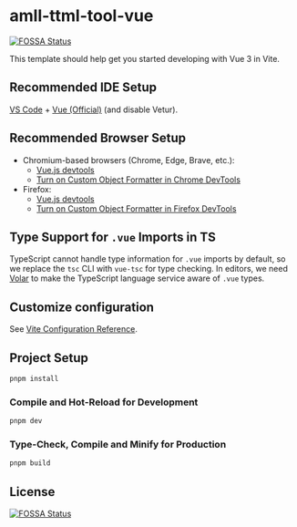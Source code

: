 # amll-ttml-tool-vue
[![FOSSA Status](https://app.fossa.com/api/projects/git%2Bgithub.com%2FLinho1219%2Famll-ttml-tool-vue.svg?type=shield)](https://app.fossa.com/projects/git%2Bgithub.com%2FLinho1219%2Famll-ttml-tool-vue?ref=badge_shield)


This template should help get you started developing with Vue 3 in Vite.

## Recommended IDE Setup

[VS Code](https://code.visualstudio.com/) + [Vue (Official)](https://marketplace.visualstudio.com/items?itemName=Vue.volar) (and disable Vetur).

## Recommended Browser Setup

- Chromium-based browsers (Chrome, Edge, Brave, etc.):
  - [Vue.js devtools](https://chromewebstore.google.com/detail/vuejs-devtools/nhdogjmejiglipccpnnnanhbledajbpd) 
  - [Turn on Custom Object Formatter in Chrome DevTools](http://bit.ly/object-formatters)
- Firefox:
  - [Vue.js devtools](https://addons.mozilla.org/en-US/firefox/addon/vue-js-devtools/)
  - [Turn on Custom Object Formatter in Firefox DevTools](https://fxdx.dev/firefox-devtools-custom-object-formatters/)

## Type Support for `.vue` Imports in TS

TypeScript cannot handle type information for `.vue` imports by default, so we replace the `tsc` CLI with `vue-tsc` for type checking. In editors, we need [Volar](https://marketplace.visualstudio.com/items?itemName=Vue.volar) to make the TypeScript language service aware of `.vue` types.

## Customize configuration

See [Vite Configuration Reference](https://vite.dev/config/).

## Project Setup

```sh
pnpm install
```

### Compile and Hot-Reload for Development

```sh
pnpm dev
```

### Type-Check, Compile and Minify for Production

```sh
pnpm build
```


## License
[![FOSSA Status](https://app.fossa.com/api/projects/git%2Bgithub.com%2FLinho1219%2Famll-ttml-tool-vue.svg?type=large)](https://app.fossa.com/projects/git%2Bgithub.com%2FLinho1219%2Famll-ttml-tool-vue?ref=badge_large)